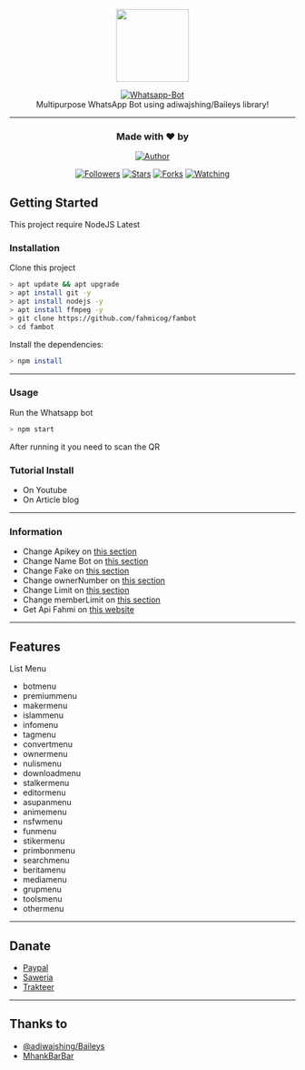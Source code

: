 <p align="center">
<img src="https://raw.githubusercontent.com/fahmicog/fambot/main/src/image/thumb.jpeg" height="128"/>
</p>
<p align="center">
<a href="https://github.com/fahmicog/fambot"><img title="Whatsapp-Bot" src="https://img.shields.io/badge/Fam Whatsapp Bot-green?colorA=%23ff0000&colorB=%23017e40&style=for-the-badge"></a>
  <br>
Multipurpose WhatsApp Bot using adiwajshing/Baileys library!<hr>
</p>
<h3 align="center">Made with ❤️ by</h3>
<p align="center">
<a href="https://github.com/fahmicog/"><img title="Author" src="https://img.shields.io/badge/author-fahmicog-blue?style=for-the-badge&logo=github"></a>
</p>
<p align="center">
<a href="https://github.com/fahmicog/followers"><img title="Followers" src="https://img.shields.io/github/followers/fahmicog?color=blue&style=flat-square"></a>
<a href="https://github.com/fahmicog/fambot/stargazers/"><img title="Stars" src="https://img.shields.io/github/stars/fahmicog/fambot?color=red&style=flat-square"></a>
<a href="https://github.com/fahmicog/fambot/network/members"><img title="Forks" src="https://img.shields.io/github/forks/fahmicog/fambot?color=red&style=flat-square"></a>
<a href="https://github.com/fahmicog/fambot/watchers"><img title="Watching" src="https://img.shields.io/github/watchers/fahmicog/fambot?label=watchers&color=blue&style=flat-square"></a>
</p>

## Getting Started

This project require NodeJS Latest

### Installation
Clone this project

```bash
> apt update && apt upgrade
> apt install git -y
> apt install nodejs -y
> apt install ffmpeg -y
> git clone https://github.com/fahmicog/fambot
> cd fambot
```

Install the dependencies:

```bash
> npm install
```
---

### Usage
Run the Whatsapp bot

```bash
> npm start
```

After running it you need to scan the QR


### Tutorial Install
- On Youtube
- On Article blog
---

### Information
- Change Apikey on [this section](https://github.com/fahmicog/fambot/blob/main/config.json#L2)
- Change Name Bot on [this section](https://github.com/fahmicog/fambot/blob/main/config.json#L3)
- Change Fake on [this section](https://github.com/fahmicog/fambot/blob/main/config.json#L4)
- Change ownerNumber on [this section](https://github.com/fahmicog/fambot/blob/main/config.json#L5)
- Change Limit on [this section](https://github.com/fahmicog/fambot/blob/main/config.json#L6)
- Change memberLimit on [this section](https://github.com/fahmicog/fambot/blob/main/config.json#L7)
- Get Api Fahmi on [this website](http://fahmiapi.herokuapp.com)
---

## Features

List Menu
- botmenu
- premiummenu
- makermenu
- islammenu
- infomenu
- tagmenu
- convertmenu
- ownermenu
- nulismenu
- downloadmenu
- stalkermenu
- editormenu
- asupanmenu
- animemenu
- nsfwmenu
- funmenu
- stikermenu
- primbonmenu
- searchmenu
- beritamenu
- mediamenu
- grupmenu
- toolsmenu
- othermenu

---

## Danate
- [Paypal](https://paypal.me/fahmicog)
- [Saweria](https://saweria.co/fahmicog)
- [Trakteer](https://trakteer.id/fahmicog)

---

## Thanks to
- [@adiwajshing/Baileys](https://github.com/adiwajshing/Baileys)
- [MhankBarBar](https://github.com/MhankBarBar/whatsapp-bot)
